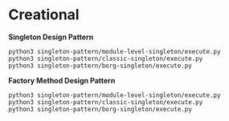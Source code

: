 # Creational
<b>Singleton Design Pattern</b>

```
python3 singleton-pattern/module-level-singleton/execute.py
python3 singleton-pattern/classic-singleton/execute.py
python3 singleton-pattern/borg-singleton/execute.py
```

<b>Factory Method Design Pattern</b>

```
python3 singleton-pattern/module-level-singleton/execute.py
python3 singleton-pattern/classic-singleton/execute.py
python3 singleton-pattern/borg-singleton/execute.py
```